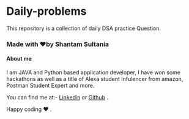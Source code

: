 # Daily-problems

This repository is a collection of daily DSA practice Question.

### Made with ❤️by Shantam Sultania

#### About me

I am JAVA and Python based application developer, I have won some hackathons as well as a title of Alexa student Infulencer from amazon, Postman Student Expert and more.
 
You can find me at:-
[Linkedin](https://www.linkedin.com/in/shantam-sultania-737084175/) or [Github](https://github.com/shantamsultania) .

Happy coding ❤️ .
